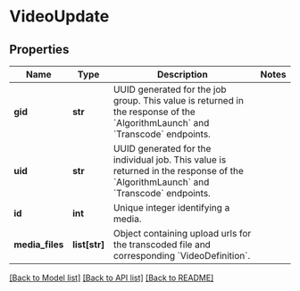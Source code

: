 # VideoUpdate

## Properties
Name | Type | Description | Notes
------------ | ------------- | ------------- | -------------
**gid** | **str** | UUID generated for the job group. This value is returned in the response of the &#x60;AlgorithmLaunch&#x60; and &#x60;Transcode&#x60; endpoints. | 
**uid** | **str** | UUID generated for the individual job. This value is returned in the response of the &#x60;AlgorithmLaunch&#x60; and &#x60;Transcode&#x60; endpoints. | 
**id** | **int** | Unique integer identifying a media. | 
**media_files** | **list[str]** | Object containing upload urls for the transcoded file and corresponding &#x60;VideoDefinition&#x60;. | 

[[Back to Model list]](../README.md#documentation-for-models) [[Back to API list]](../README.md#documentation-for-api-endpoints) [[Back to README]](../README.md)

